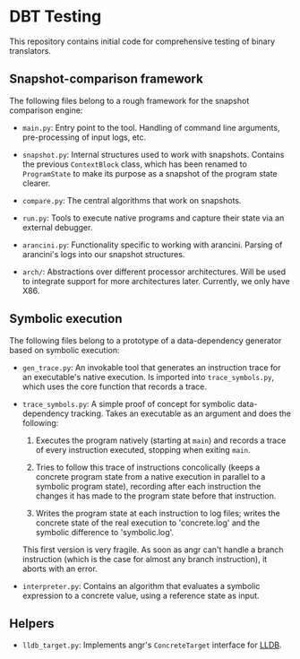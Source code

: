 # DBT Testing

This repository contains initial code for comprehensive testing of binary
translators.

## Snapshot-comparison framework

The following files belong to a rough framework for the snapshot comparison engine:

 - `main.py`: Entry point to the tool. Handling of command line arguments, pre-processing of input
logs, etc.

 - `snapshot.py`: Internal structures used to work with snapshots. Contains the previous
`ContextBlock` class, which has been renamed to `ProgramState` to make its purpose as a snapshot of
the program state clearer.

 - `compare.py`: The central algorithms that work on snapshots.

 - `run.py`: Tools to execute native programs and capture their state via an external debugger.

 - `arancini.py`: Functionality specific to working with arancini. Parsing of arancini's logs into our
snapshot structures.

 - `arch/`: Abstractions over different processor architectures. Will be used to integrate support for
more architectures later. Currently, we only have X86.

## Symbolic execution

The following files belong to a prototype of a data-dependency generator based on symbolic
execution:

 - `gen_trace.py`: An invokable tool that generates an instruction trace for an executable's native
execution. Is imported into `trace_symbols.py`, which uses the core function that records a trace.

 - `trace_symbols.py`: A simple proof of concept for symbolic data-dependency tracking. Takes an
executable as an argument and does the following:

    1. Executes the program natively (starting at `main`) and records a trace of every instruction
executed, stopping when exiting `main`.

    2. Tries to follow this trace of instructions concolically (keeps a concrete program state from
a native execution in parallel to a symbolic program state), recording after each instruction the
changes it has made to the program state before that instruction.

    3. Writes the program state at each instruction to log files; writes the concrete state of the
real execution to 'concrete.log' and the symbolic difference to 'symbolic.log'.

    This first version is very fragile. As soon as angr can't handle a branch instruction (which is
the case for almost any branch instruction), it aborts with an error.

 - `interpreter.py`: Contains an algorithm that evaluates a symbolic expression to a concrete value,
using a reference state as input.

## Helpers

 - `lldb_target.py`: Implements angr's `ConcreteTarget` interface for [LLDB](https://lldb.llvm.org/).
